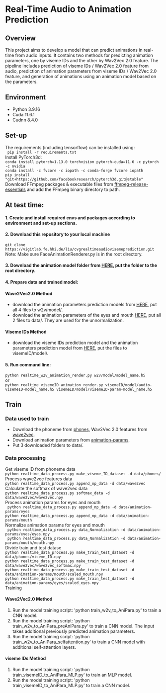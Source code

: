 # Real-Time Audio to Animation Prediction
## Overview

This project aims to develop a model that can predict animations in real-time from audio inputs.
It contains two methods for predicting animation parameters, one by viseme IDs and the other by Wav2Vec 2.0 feature. The pipeline includes prediction of viseme IDs / Wav2Vec 2.0 feature from audio, prediction of animation parameters from viseme IDs / Wav2Vec 2.0 feature, and generation of animations using an animation model based on the parameters.



## Environment

- Python 3.9.16
- Cuda 11.6.1
- Cudnn 8.4.0
## Set-up
The requirements (including tensorflow) can be installed using:<br>
``` pip install -r requirements.txt```<br>
Install PyTorch3d:<br>
```conda install pytorch=1.13.0 torchvision pytorch-cuda=11.6 -c pytorch -c nvidia```<br>
```conda install -c fvcore -c iopath -c conda-forge fvcore iopath```<br>
```pip install "git+https://github.com/facebookresearch/pytorch3d.git@stable"``` <br>
Download FFmpeg packages & executable files from
[ffmpeg-release-essentials](https://www.gyan.dev/ffmpeg/builds/ffmpeg-release-essentials.7z)
and add the FFmpeg binary directory to path.<br>

## At test time:

#### 1. Create and install required envs and packages according to environment and set-up sections.
#### 2. Download this repository to your local machine <br>
```git clone https://vigitlab.fe.hhi.de/liu/cvgrealtimeaudiovisemeprediction.git ```<br>
Note: Make sure FaceAnimationRenderer.py is in the root directory.
#### 3. Download the animation model folder from [HERE](https://vigitlab.fe.hhi.de/liu/cvgrealtimeaudiovisemeprediction.git), put the folder to the root directory.
#### 4. Prepare data and trained model:<br>
#### Wave2Vec2.0 Method
- download the animation parameters prediction models from [HERE](https://vigitlab.fe.hhi.de/liu/cvgrealtimeaudiovisemeprediction.git), put all 4 files to w2v/model/.
- download the animation parameters of the eyes and mouth [HERE](https://vigitlab.fe.hhi.de/liu/cvgrealtimeaudiovisemeprediction.git), put all 2 files to data/. They are used for the unnormalization.
#### Viseme IDs Method
- download the viseme IDs prediction model and the animation parameters prediction model from [HERE](https://vigitlab.fe.hhi.de/liu/cvgrealtimeaudiovisemeprediction.git), put the files to visemeID/model/.
#### 5. Run command line:<br>
```python realtime_w2v_animation_render.py w2v/model/model_name.h5``` <br>
or <br>
```python realtime_visemeID_animation_render.py visemeID/model/audio-visemeID-model_name.h5 visemeID/model/visemeID-param-model_name.h5``` <br>


## Train
### Data used to train
- Download the phoneme from [phones](https://vigitlab.fe.hhi.de/liu/cvgrealtimeaudiovisemeprediction.git), Wav2Vec 2.0 features from [wave2vec](https://vigitlab.fe.hhi.de/liu/cvgrealtimeaudiovisemeprediction.git).
- Download animation parameters from [animation-params](https://vigitlab.fe.hhi.de/liu/cvgrealtimeaudiovisemeprediction.git).
- Put 3 downloaded folders to data/.
### Data processing
Get viseme ID from phoneme data <br>
```python realtime_data_process.py make_viseme_ID_dataset -d data/phones/```<br>
Process wave2vec features data <br>
```python realtime_data_process.py append_np_data -d data/wave2vec```<br>
Calculate the softmax of wave2vec data <br>
```python realtime_data_process.py softmax_data -d data/wave2vec/wave2vec.npy```<br>
Process animation params for eyes and mouth <br>
``` python realtime_data_process.py append_np_data -d data/animation-params/eyes```<br>
```python realtime_data_process.py append_np_data -d data/animation-params/mouth```<br>
Normalize animation params for eyes and mouth <br>
``` python realtime_data_process.py data_Normalization -d data/animation-params/eyes/eyes.npy```<br>
``` python realtime_data_process.py data_Normalization -d data/animation-params/mouth/mouth.npy```<br>
Divide train and test datase <br>
```python realtime_data_process.py make_train_test_dataset -d data/phones/viseme_ID.npy```<br>
```python realtime_data_process.py make_train_test_dataset -d data/wave2vec/wave2vec_softmax.npy```<br>
```python realtime_data_process.py make_train_test_dataset -d data/animation-params/mouth/scaled_mouth.npy```<br>
```python realtime_data_process.py make_train_test_dataset -d data/animation-params/eyes/scaled_eyes.npy```<br>
Training
#### Wave2Vec2.0 Method
1. Run the model training script: 'python train_w2v_to_AniPara.py' to train a CNN model.
2. Run the model training script: 'python train_w2v_to_AniPara_preAniPara.py' to train a CNN model. The input takes additional previously predicted animation parameters.
3. Run the model training script: 'python train_w2v_to_AniPara_selfattention.py' to train a CNN model with additional self-attention layers.
#### viseme IDs Method
1. Run the model training script: 'python train_visemeID_to_AniPara_MLP.py' to train an MLP model. 
2. Run the model training script: 'python train_visemeID_to_AniPara_MLP.py' to train a CNN model.


